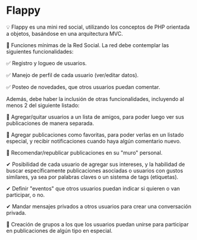 # Flappy
💡 Flappy es una mini red social, utilizando los conceptos de PHP orientada a objetos, basándose en una arquitectura MVC. 


📌 Funciones mínimas de la Red Social.
La red debe contemplar las siguientes funcionalidades:

✅ Registro y logueo de usuarios.

✅ Manejo de perfil de cada usuario (ver/editar datos).

✅ Posteo de novedades, que otros usuarios puedan comentar.


Además, debe haber la inclusión de otras funcionalidades, incluyendo al menos 2 del siguiente listado:

📍 Agregar/quitar usuarios a un lista de amigos, para poder luego ver sus publicaciones de manera separada.

📍 Agregar publicaciones como favoritas, para poder verlas en un listado especial, y recibir notificaciones cuando haya algún comentario nuevo.

📍 Recomendar/republicar publicaciones en su "muro" personal.

✔ Posibilidad de cada usuario de agregar sus intereses, y la habilidad de buscar específicamente publicaciones asociadas o usuarios con gustos similares, ya sea por palabras claves o un sistema de tags (etiquetas).

✔ Definir "eventos" que otros usuarios puedan indicar si quieren o van participar, o no.

✔ Mandar mensajes privados a otros usuarios para crear una conversación privada.

📍 Creación de grupos a los que los usuarios puedan unirse para participar en publicaciones de algún tipo en especial.
